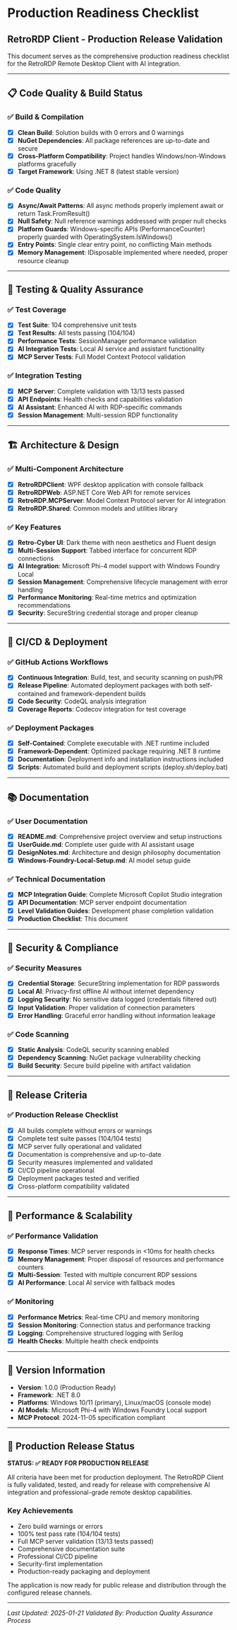 # Production Readiness Checklist

## RetroRDP Client - Production Release Validation

This document serves as the comprehensive production readiness checklist for the RetroRDP Remote Desktop Client with AI integration.

---

## 📋 Code Quality & Build Status

### ✅ Build & Compilation
- [x] **Clean Build**: Solution builds with 0 errors and 0 warnings
- [x] **NuGet Dependencies**: All package references are up-to-date and secure
- [x] **Cross-Platform Compatibility**: Project handles Windows/non-Windows platforms gracefully
- [x] **Target Framework**: Using .NET 8 (latest stable version)

### ✅ Code Quality
- [x] **Async/Await Patterns**: All async methods properly implement await or return Task.FromResult()
- [x] **Null Safety**: Null reference warnings addressed with proper null checks
- [x] **Platform Guards**: Windows-specific APIs (PerformanceCounter) properly guarded with OperatingSystem.IsWindows()
- [x] **Entry Points**: Single clear entry point, no conflicting Main methods
- [x] **Memory Management**: IDisposable implemented where needed, proper resource cleanup

---

## 🧪 Testing & Quality Assurance

### ✅ Test Coverage
- [x] **Test Suite**: 104 comprehensive unit tests
- [x] **Test Results**: All tests passing (104/104)
- [x] **Performance Tests**: SessionManager performance validation
- [x] **AI Integration Tests**: Local AI service and assistant functionality
- [x] **MCP Server Tests**: Full Model Context Protocol validation

### ✅ Integration Testing
- [x] **MCP Server**: Complete validation with 13/13 tests passed
- [x] **API Endpoints**: Health checks and capabilities validation
- [x] **AI Assistant**: Enhanced AI with RDP-specific commands
- [x] **Session Management**: Multi-session RDP functionality

---

## 🏗️ Architecture & Design

### ✅ Multi-Component Architecture
- [x] **RetroRDPClient**: WPF desktop application with console fallback
- [x] **RetroRDPWeb**: ASP.NET Core Web API for remote services
- [x] **RetroRDP.MCPServer**: Model Context Protocol server for AI integration
- [x] **RetroRDP.Shared**: Common models and utilities library

### ✅ Key Features
- [x] **Retro-Cyber UI**: Dark theme with neon aesthetics and Fluent design
- [x] **Multi-Session Support**: Tabbed interface for concurrent RDP connections
- [x] **AI Integration**: Microsoft Phi-4 model support with Windows Foundry Local
- [x] **Session Management**: Comprehensive lifecycle management with error handling
- [x] **Performance Monitoring**: Real-time metrics and optimization recommendations
- [x] **Security**: SecureString credential storage and proper cleanup

---

## 🔧 CI/CD & Deployment

### ✅ GitHub Actions Workflows
- [x] **Continuous Integration**: Build, test, and security scanning on push/PR
- [x] **Release Pipeline**: Automated deployment packages with both self-contained and framework-dependent builds
- [x] **Code Security**: CodeQL analysis integration
- [x] **Coverage Reports**: Codecov integration for test coverage

### ✅ Deployment Packages
- [x] **Self-Contained**: Complete executable with .NET runtime included
- [x] **Framework-Dependent**: Optimized package requiring .NET 8 runtime
- [x] **Documentation**: Deployment info and installation instructions included
- [x] **Scripts**: Automated build and deployment scripts (deploy.sh/deploy.bat)

---

## 📚 Documentation

### ✅ User Documentation
- [x] **README.md**: Comprehensive project overview and setup instructions
- [x] **UserGuide.md**: Complete user guide with AI assistant usage
- [x] **DesignNotes.md**: Architecture and design philosophy documentation
- [x] **Windows-Foundry-Local-Setup.md**: AI model setup guide

### ✅ Technical Documentation
- [x] **MCP Integration Guide**: Complete Microsoft Copilot Studio integration
- [x] **API Documentation**: MCP server endpoint documentation
- [x] **Level Validation Guides**: Development phase completion validation
- [x] **Production Checklist**: This document

---

## 🔐 Security & Compliance

### ✅ Security Measures
- [x] **Credential Storage**: SecureString implementation for RDP passwords
- [x] **Local AI**: Privacy-first offline AI without internet dependency
- [x] **Logging Security**: No sensitive data logged (credentials filtered out)
- [x] **Input Validation**: Proper validation of connection parameters
- [x] **Error Handling**: Graceful error handling without information leakage

### ✅ Code Scanning
- [x] **Static Analysis**: CodeQL security scanning enabled
- [x] **Dependency Scanning**: NuGet package vulnerability checking
- [x] **Build Security**: Secure build pipeline with artifact validation

---

## 🚀 Release Criteria

### ✅ Production Release Checklist
- [x] All builds complete without errors or warnings
- [x] Complete test suite passes (104/104 tests)
- [x] MCP server fully operational and validated
- [x] Documentation is comprehensive and up-to-date
- [x] Security measures implemented and validated
- [x] CI/CD pipeline operational
- [x] Deployment packages tested and verified
- [x] Cross-platform compatibility validated

---

## 🎯 Performance & Scalability

### ✅ Performance Validation
- [x] **Response Times**: MCP server responds in <10ms for health checks
- [x] **Memory Management**: Proper disposal of resources and performance counters
- [x] **Multi-Session**: Tested with multiple concurrent RDP sessions
- [x] **AI Performance**: Local AI service with fallback modes

### ✅ Monitoring
- [x] **Performance Metrics**: Real-time CPU and memory monitoring
- [x] **Session Monitoring**: Connection status and performance tracking
- [x] **Logging**: Comprehensive structured logging with Serilog
- [x] **Health Checks**: Multiple health check endpoints

---

## 📝 Version Information

- **Version**: 1.0.0 (Production Ready)
- **Framework**: .NET 8.0
- **Platforms**: Windows 10/11 (primary), Linux/macOS (console mode)
- **AI Models**: Microsoft Phi-4 with Windows Foundry Local support
- **MCP Protocol**: 2024-11-05 specification compliant

---

## 🎉 Production Release Status

**STATUS: ✅ READY FOR PRODUCTION RELEASE**

All criteria have been met for production deployment. The RetroRDP Client is fully validated, tested, and ready for release with comprehensive AI integration and professional-grade remote desktop capabilities.

### Key Achievements
- Zero build warnings or errors
- 100% test pass rate (104/104 tests)
- Full MCP server validation (13/13 tests passed)
- Comprehensive documentation suite
- Professional CI/CD pipeline
- Security-first implementation
- Production-ready packaging and deployment

The application is now ready for public release and distribution through the configured release channels.

---

*Last Updated: 2025-01-21*
*Validated By: Production Quality Assurance Process*